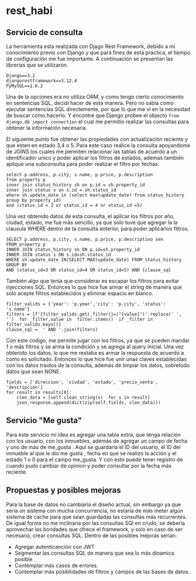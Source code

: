 # rest_habi

## Servicio de consulta
La herramienta esta realizada con Djago Rest Framework, debido a mi conocimiento previo con Django y que para fines de está práctica, el tiempo de configuración me fue importante.
A continuación se presentan las librerías que se utilizarón.
```
Django==3.2
djangorestframework==3.12.4
PyMySQL==1.0.2
```

Una de la opciones era no utiliza ORM, y como tengo cierto conocimiento en sentencias SQL, decidi hacer de esta manera. Pero no sabía como ejecutar sentencias SQL directemente, por que lo que me vi en la necesidad de buscar como hacerlo. Y encontré que Django probee el objecto `from django.db import connection` el cual me permitío realizar las consultas para obtener la información necesaria.

El siguiente punto fue obtener las propiedades con actualización reciente y que esten en estado 3,4 o 5. Para este caso realice la consulta apoyandome de JOINS los cuales me permiten relacionar las tablas de acuerdo a un identificador unico y poder aplicar los filtros de estados, ademas también aplique una subconsulta para poder realizar el filtro por fechas:

    select p.address, p.city, s.name, p.price, p.description
    from property p
    inner join status_history sh on p.id = sh.property_id
    inner join status s on s.id = sh.status_id
    where sh.update_date in (select max(update_date) from status_history group by property_id)
    and (status_id = 3 or status_id = 4 or status_id =5)

Una vez obtenido datos de esta consulta, el aplicar los filtros por año, ciudad, estado, me fue más sencillo,  ya que  solo tuve que agregar la la clausula WHERE dentro de la consulta anterior, para poder aplicarlos filtros.

    SELECT p.address, p.city, s.name, p.price, p.descriptioo sen
    FROM property p
    INNER JOIN status_history sh ON p.id=sh.property_id
    INNER JOIN status s ON s.id=sh.status_id
    WHERE sh.update_date IN(SELECT MAX(update_date) FROM status_history GROUP BY 
    AND (status_id=3 OR status_id=4 OR status_id=5) AND {clause_sql

También algo que tenía que considerar es escapar los filtros para evitar injecciones SQL. Entonces lo que hice fue armar el string de manera que solo acepte filtros establecidos y eliminar espacio en blanco.

    filter_valids = {'year': 'p.year','city': 'p.city', 'status': 's.name'}
    filters = [f'{filter_valids.get(_filter)}=("{value}")'.replace(' ', '')  for _filter,value in  filter.items()  if _filter in filter_valids.keys()]
    clause_sql =  ' AND '.join(filters)
  
  Con este codigo, me permite jugar con los filtros, ya que se pueden mandar 1 o más filtros y se arma la condición y se agrega al query inicial.
  Una vez obtenido los datos, lo que me restaba es armar la respuesta de acuerdo a como es solicitado.
Entonces lo que hice fue unir unas claves establecidas con los datos traidos de la consulta, además de limpiar los datos, sobretodo datos que sean NONE.

    fields = ['direccion', 'ciudad', 'estado', 'precio_venta', 'descripción']
    for result in results[0]:
	    clen_data = [self.clean_string(s)  for s in result]
	    json_response.append(dict(zip(self.fields, clen_data)))

## Servicio "Me gusta"
Para este servicio mi idea es agregar una tabla extra, que tenga relación con los usuario, con los inmuebles, además de agregar un campo de fecha y uno de más de me_gusta .
Aquí se guardaría el ID del usuario, el ID del inmueble al que le dio me gusta , fecha en que se realizo la acción y el estado 1 o 0 para el campo me_gusta. Y con esto puede tener registro de cuando pudo cambiar de opinion y poder consultar por la fecha más reciente.

## Propuestas y posibles mejoras
Para la base de datos no cambiaría el diseño actual, sin embargo ya que sería un sistema con mucha concurrencia, no estaría de más meter algún sistema de cache para que sean guardadas las consultas más recurrentes.
De igual forma no me inclinaría por las consultas SQl en crudo, se debería aprovechar las bondades que ofrece el framework, y solo en caso de ser necesario, crear consultas SQL.
Dentro de las posibles mejoras serían:
 - Agregar autenticanción con JWT
 - Segmentar las consultas SQL de manera que sea lo más dinamica posible
 - Contemplar más casos de errores.
 - Contemplar más posiblidades de filtros y campos de las bases de datos.
